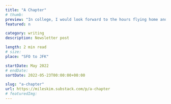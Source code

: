 ```yaml
---
title: "A Chapter"
# thumb:
preview: "In college, I would look forward to the hours flying home and back. It’s an anchor in perspective. Every time I enter an airport, with the same wide sterile spaces and the same muffled noises, I enter that place inside of me. It’s like a series of flat white platters. Changes articulate themselves."
featured: n

category: writing
description: Newsletter post

length: 2 min read
# size:
place: "SFO to JFK"

startDate: May 2022
# endDate:
sortDate: 2022-05-23T00:00:00+00:00

slug: "a-chapter"
url: https://mileskim.substack.com/p/a-chapter
# featuredImg:
---
```

